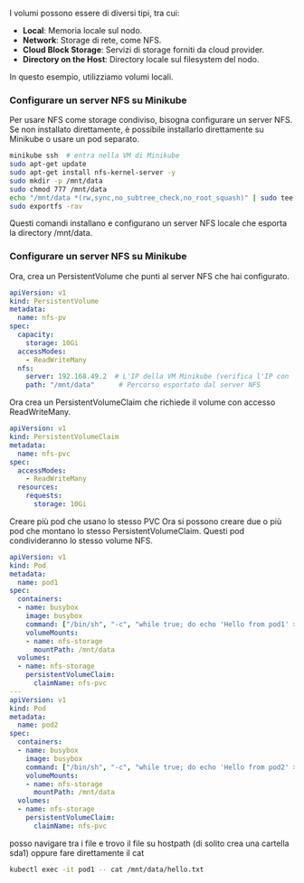 
I volumi possono essere di diversi tipi, tra cui:
- **Local**: Memoria locale sul nodo.
- **Network**: Storage di rete, come NFS.
- **Cloud Block Storage**: Servizi di storage forniti da cloud provider.
- **Directory on the Host**: Directory locale sul filesystem del nodo.

In questo esempio, utilizziamo volumi locali.

### Configurare un server NFS su Minikube
Per usare NFS come storage condiviso, bisogna configurare un server NFS. 
Se non installato direttamente, è possibile installarlo direttamente su Minikube o usare un pod separato.
```bash
minikube ssh  # entra nella VM di Minikube
sudo apt-get update
sudo apt-get install nfs-kernel-server -y
sudo mkdir -p /mnt/data
sudo chmod 777 /mnt/data
echo "/mnt/data *(rw,sync,no_subtree_check,no_root_squash)" | sudo tee -a /etc/exports
sudo exportfs -rav
```
Questi comandi installano e configurano un server NFS locale che esporta la directory /mnt/data.

### Configurare un server NFS su Minikube
Ora, crea un PersistentVolume che punti al server NFS che hai configurato.
```yaml
apiVersion: v1
kind: PersistentVolume
metadata:
  name: nfs-pv
spec:
  capacity:
    storage: 10Gi
  accessModes:
    - ReadWriteMany
  nfs:
    server: 192.168.49.2  # L'IP della VM Minikube (verifica l'IP con `minikube ip`)
    path: "/mnt/data"      # Percorso esportato dal server NFS
```
Ora crea un PersistentVolumeClaim che richiede il volume con accesso ReadWriteMany.
```yaml
apiVersion: v1
kind: PersistentVolumeClaim
metadata:
  name: nfs-pvc
spec:
  accessModes:
    - ReadWriteMany
  resources:
    requests:
      storage: 10Gi
```
Creare più pod che usano lo stesso PVC
Ora si possono creare due o più pod che montano lo stesso PersistentVolumeClaim. Questi pod condivideranno lo stesso volume NFS.
```yaml
apiVersion: v1
kind: Pod
metadata:
  name: pod1
spec:
  containers:
  - name: busybox
    image: busybox
    command: ["/bin/sh", "-c", "while true; do echo 'Hello from pod1' >> /mnt/data/hello.txt; sleep 5; done"]
    volumeMounts:
    - name: nfs-storage
      mountPath: /mnt/data
  volumes:
  - name: nfs-storage
    persistentVolumeClaim:
      claimName: nfs-pvc
---
apiVersion: v1
kind: Pod
metadata:
  name: pod2
spec:
  containers:
  - name: busybox
    image: busybox
    command: ["/bin/sh", "-c", "while true; do echo 'Hello from pod2' >> /mnt/data/hello.txt; sleep 5; done"]
    volumeMounts:
    - name: nfs-storage
      mountPath: /mnt/data
  volumes:
  - name: nfs-storage
    persistentVolumeClaim:
      claimName: nfs-pvc

```
posso navigare tra i file e trovo il file su hostpath (di solito crea una cartella sda1) oppure fare direttamente il cat
```bash
kubectl exec -it pod1 -- cat /mnt/data/hello.txt
```
